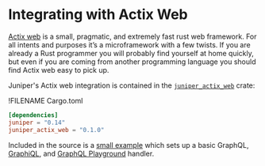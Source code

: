# Integrating with Actix Web

[Actix web] is a small, pragmatic, and extremely fast rust web framework. For all intents and purposes it’s a microframework with a few twists. If you are already a Rust programmer you will probably find yourself at home quickly, but even if you are coming from another programming language you should find Actix web easy to pick up.

Juniper's Actix web integration is contained in the [`juniper_actix_web`][juniper_actix_web] crate:

!FILENAME Cargo.toml

```toml
[dependencies]
juniper = "0.14"
juniper_actix_web = "0.1.0"
```

Included in the source is a [small example][example] which sets up a basic GraphQL, [GraphiQL], and [GraphQL Playground] handler.

[graphiql]: https://github.com/graphql/graphiql
[graphql playground]: https://github.com/prisma-labs/graphql-playground
[actix web]: https://actix.rs/
[juniper_actix_web]: https://github.com/graphql-rust/juniper/tree/master/juniper_actix_web
[example]: https://github.com/graphql-rust/juniper/blob/master/juniper_actix_web/examples/actix_web_server.rs
